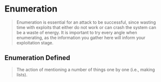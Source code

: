 # Enumeration
> Enumeration is essential for an attack to be successful, since wasting time with exploits that either do not work or can crash the system can be a waste of energy. It is important to try every angle when enumerating, as the information you gather here will inform your exploitation stage.

## Enumeration Defined
> The action of mentioning a number of things one by one (i.e., making lists).
